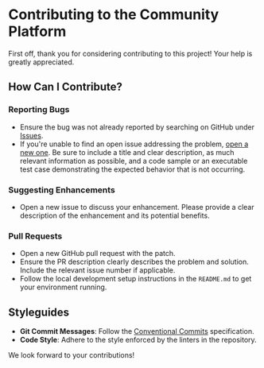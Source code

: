 # Contributing to the Community Platform

First off, thank you for considering contributing to this project! Your help is greatly appreciated.

## How Can I Contribute?

### Reporting Bugs

- Ensure the bug was not already reported by searching on GitHub under [Issues](https://github.com/your-username/community-platform/issues).
- If you're unable to find an open issue addressing the problem, [open a new one](https://github.com/your-username/community-platform/issues/new). Be sure to include a title and clear description, as much relevant information as possible, and a code sample or an executable test case demonstrating the expected behavior that is not occurring.

### Suggesting Enhancements

- Open a new issue to discuss your enhancement. Please provide a clear description of the enhancement and its potential benefits.

### Pull Requests

- Open a new GitHub pull request with the patch.
- Ensure the PR description clearly describes the problem and solution. Include the relevant issue number if applicable.
- Follow the local development setup instructions in the `README.md` to get your environment running.

## Styleguides

- **Git Commit Messages**: Follow the [Conventional Commits](https://www.conventionalcommits.org/en/v1.0.0/) specification.
- **Code Style**: Adhere to the style enforced by the linters in the repository.

We look forward to your contributions!
